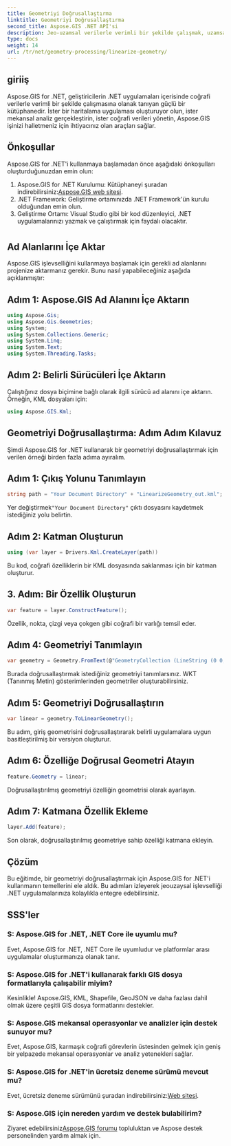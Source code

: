 ```yaml
---
title: Geometriyi Doğrusallaştırma
linktitle: Geometriyi Doğrusallaştırma
second_title: Aspose.GIS .NET API'si
description: Jeo-uzamsal verilerle verimli bir şekilde çalışmak, uzamsal analiz gerçekleştirmek ve .NET uygulamalarınızdaki coğrafi değişiklikleri yapmak için Aspose.GIS for .NET'i nasıl kullanacağınızı öğrenin.
type: docs
weight: 14
url: /tr/net/geometry-processing/linearize-geometry/
---
```

## giriiş
Aspose.GIS for .NET, geliştiricilerin .NET uygulamaları içerisinde coğrafi verilerle verimli bir şekilde çalışmasına olanak tanıyan güçlü bir kütüphanedir. İster bir haritalama uygulaması oluşturuyor olun, ister mekansal analiz gerçekleştirin, ister coğrafi verileri yönetin, Aspose.GIS işinizi halletmeniz için ihtiyacınız olan araçları sağlar.
## Önkoşullar
Aspose.GIS for .NET'i kullanmaya başlamadan önce aşağıdaki önkoşulları oluşturduğunuzdan emin olun:
1. Aspose.GIS for .NET Kurulumu: Kütüphaneyi şuradan indirebilirsiniz:[Aspose.GIS web sitesi](https://releases.aspose.com/gis/net/).
2. .NET Framework: Geliştirme ortamınızda .NET Framework'ün kurulu olduğundan emin olun.
3. Geliştirme Ortamı: Visual Studio gibi bir kod düzenleyici, .NET uygulamalarınızı yazmak ve çalıştırmak için faydalı olacaktır.
#
## Ad Alanlarını İçe Aktar
Aspose.GIS işlevselliğini kullanmaya başlamak için gerekli ad alanlarını projenize aktarmanız gerekir. Bunu nasıl yapabileceğiniz aşağıda açıklanmıştır:
## Adım 1: Aspose.GIS Ad Alanını İçe Aktarın
```csharp
using Aspose.Gis;
using Aspose.Gis.Geometries;
using System;
using System.Collections.Generic;
using System.Linq;
using System.Text;
using System.Threading.Tasks;
```
## Adım 2: Belirli Sürücüleri İçe Aktarın
Çalıştığınız dosya biçimine bağlı olarak ilgili sürücü ad alanını içe aktarın. Örneğin, KML dosyaları için:
```csharp
using Aspose.GIS.Kml;
```
## Geometriyi Doğrusallaştırma: Adım Adım Kılavuz
Şimdi Aspose.GIS for .NET kullanarak bir geometriyi doğrusallaştırmak için verilen örneği birden fazla adıma ayıralım.
## Adım 1: Çıkış Yolunu Tanımlayın
```csharp
string path = "Your Document Directory" + "LinearizeGeometry_out.kml";
```
 Yer değiştirmek`"Your Document Directory"` çıktı dosyasını kaydetmek istediğiniz yolu belirtin.
## Adım 2: Katman Oluşturun
```csharp
using (var layer = Drivers.Kml.CreateLayer(path))
```
Bu kod, coğrafi özelliklerin bir KML dosyasında saklanması için bir katman oluşturur.
## 3. Adım: Bir Özellik Oluşturun
```csharp
var feature = layer.ConstructFeature();
```
Özellik, nokta, çizgi veya çokgen gibi coğrafi bir varlığı temsil eder.
## Adım 4: Geometriyi Tanımlayın
```csharp
var geometry = Geometry.FromText(@"GeometryCollection (LineString (0 0, 1 1, 2 0),CompoundCurve ((4 0, 5 1), CircularString (5 1, 6 2, 7 1)))");
```
Burada doğrusallaştırmak istediğiniz geometriyi tanımlarsınız. WKT (Tanınmış Metin) gösterimlerinden geometriler oluşturabilirsiniz.
## Adım 5: Geometriyi Doğrusallaştırın
```csharp
var linear = geometry.ToLinearGeometry();
```
Bu adım, giriş geometrisini doğrusallaştırarak belirli uygulamalara uygun basitleştirilmiş bir versiyon oluşturur.
## Adım 6: Özelliğe Doğrusal Geometri Atayın
```csharp
feature.Geometry = linear;
```
Doğrusallaştırılmış geometriyi özelliğin geometrisi olarak ayarlayın.
## Adım 7: Katmana Özellik Ekleme
```csharp
layer.Add(feature);
```
Son olarak, doğrusallaştırılmış geometriye sahip özelliği katmana ekleyin.

## Çözüm
Bu eğitimde, bir geometriyi doğrusallaştırmak için Aspose.GIS for .NET'i kullanmanın temellerini ele aldık. Bu adımları izleyerek jeouzaysal işlevselliği .NET uygulamalarınıza kolaylıkla entegre edebilirsiniz.
## SSS'ler
### S: Aspose.GIS for .NET, .NET Core ile uyumlu mu?
Evet, Aspose.GIS for .NET, .NET Core ile uyumludur ve platformlar arası uygulamalar oluşturmanıza olanak tanır.
### S: Aspose.GIS for .NET'i kullanarak farklı GIS dosya formatlarıyla çalışabilir miyim?
Kesinlikle! Aspose.GIS, KML, Shapefile, GeoJSON ve daha fazlası dahil olmak üzere çeşitli GIS dosya formatlarını destekler.
### S: Aspose.GIS mekansal operasyonlar ve analizler için destek sunuyor mu?
Evet, Aspose.GIS, karmaşık coğrafi görevlerin üstesinden gelmek için geniş bir yelpazede mekansal operasyonlar ve analiz yetenekleri sağlar.
### S: Aspose.GIS for .NET'in ücretsiz deneme sürümü mevcut mu?
 Evet, ücretsiz deneme sürümünü şuradan indirebilirsiniz:[Web sitesi](https://releases.aspose.com/).
### S: Aspose.GIS için nereden yardım ve destek bulabilirim?
 Ziyaret edebilirsiniz[Aspose.GIS forumu](https://forum.aspose.com/c/gis/33) topluluktan ve Aspose destek personelinden yardım almak için.